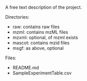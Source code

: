 A free text description of the project.

Directories:
- raw: contains raw files
- mzml: contains mzML files
- mzxml: optional, of mzml exists
- mascot: contains mzid files
- msgf: as above, optional

Files:
- README.md
- SampleExperimentTable.csv

